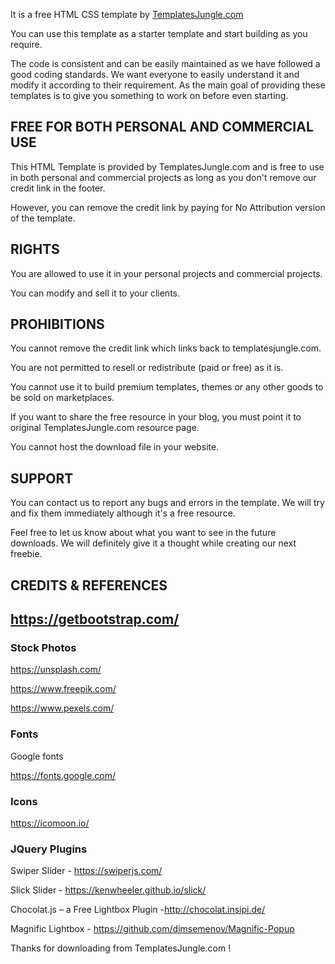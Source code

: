 <p>It is a free HTML CSS template by <a href="https://templatesjungle.com/" target="_blank">TemplatesJungle.com</a></p>
<p>You can use this template as a starter template and start building as you require.</p>

<p>The code is consistent and can be easily maintained as we have followed a good coding standards. We want everyone to easily understand it and modify it according to their requirement. As the main goal of providing these templates is to give you something to work on before even starting.</p>


<h2>FREE FOR BOTH PERSONAL AND COMMERCIAL USE</h2>

<p>This HTML Template is provided by TemplatesJungle.com and is free to use in both personal and commercial projects as long as you don't remove our credit link in the footer.</p>

<p>However, you can remove the credit link by paying for No Attribution version of the template.</p>


<h2>RIGHTS</h2>

<p>You are allowed to use it in your personal projects and commercial projects.</p>

<p>You can modify and sell it to your clients.</p>


<h2>PROHIBITIONS</h2>

<p>You cannot remove the credit link which links back to templatesjungle.com.</p>

<p>You are not permitted to resell or redistribute (paid or free) as it is. </p>

<p>You cannot use it to build premium templates, themes or any other goods to be sold on marketplaces.</p>

<p>If you want to share the free resource in your blog, you must point it to original TemplatesJungle.com resource page. </p>

<p>You cannot host the download file in your website.</p>


<h2>SUPPORT</h2>

<p>You can contact us to report any bugs and errors in the template. We will try and fix them immediately although it's a free resource.</p>

<p>Feel free to let us know about what you want to see in the future downloads. We will definitely give it a thought while creating our next freebie.</p>


<h2>CREDITS & REFERENCES<h2>

<p><a href="https://getbootstrap.com/" target="_blank">https://getbootstrap.com/</a></p>

<h3>Stock Photos</h3>
<p><a href="https://unsplash.com/" target="_blank">https://unsplash.com/</a></p>
<p><a href="https://www.freepik.com/" target="_blank">https://www.freepik.com/</a></p>
<p><a href="https://www.pexels.com/" target="_blank">https://www.pexels.com/</a></p>

<h3>Fonts</h3>
<p>Google fonts</p>
<p><a href="https://fonts.google.com/" target="_blank">https://fonts.google.com/</a></p>

<h3>Icons</h3>
<p><a href="https://icomoon.io/" target="_blank">https://icomoon.io/</a></p>

<h3>JQuery Plugins</h3>

<p>Swiper Slider - <a href="https://swiperjs.com/" target="_blank">https://swiperjs.com/</a></p>
<p>Slick Slider - <a href="https://kenwheeler.github.io/slick/" target="_blank">https://kenwheeler.github.io/slick/</a></p>
<p>Chocolat.js – a Free Lightbox Plugin -<a href="http://chocolat.insipi.de/" target="_blank">http://chocolat.insipi.de/</a></p>
<p>Magnific Lightbox - <a href="https://github.com/dimsemenov/Magnific-Popup" target="_blank">https://github.com/dimsemenov/Magnific-Popup</a></p>

<p>Thanks for downloading from TemplatesJungle.com !</p>


